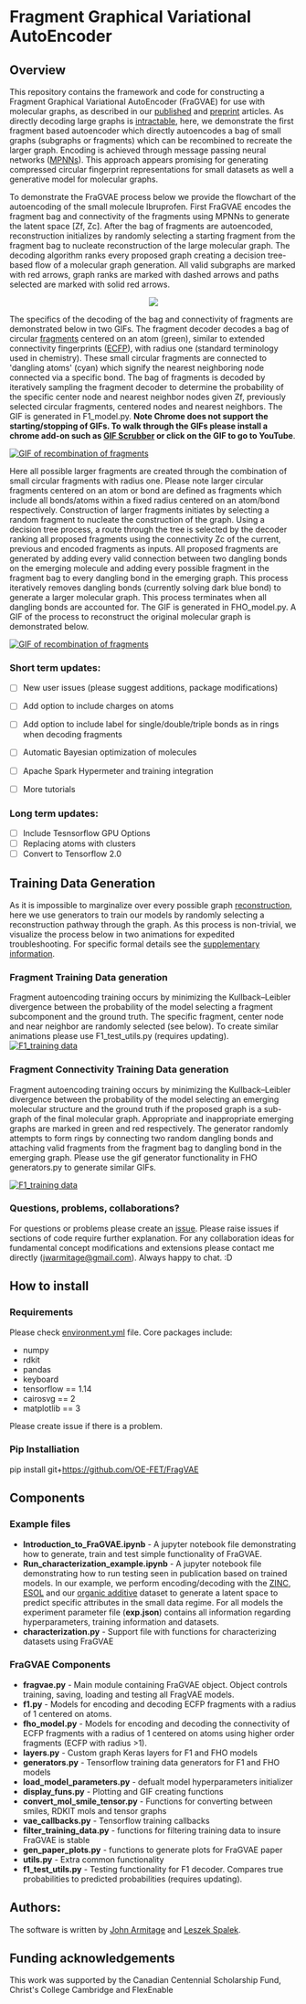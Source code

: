 # Fragment Graphical Variational AutoEncoder
## Overview

This repository contains the framework and code for constructing a Fragment Graphical Variational AutoEncoder (FraGVAE) for use with molecular graphs, as described in our [published]() and [preprint]() articles. As directly decoding large graphs is [intractable](https://arxiv.org/abs/1802.03480), here, we demonstrate the first fragment based autoencoder which directly autoencodes a bag of small graphs (subgraphs or fragments) which can be recombined to recreate the larger graph. Encoding is achieved through message passing neural networks ([MPNNs](https://arxiv.org/abs/1704.01212)). This approach appears promising for generating compressed circular fingerprint representations for small datasets as well a generative model for molecular graphs.

To demonstrate the FraGVAE process below we provide the flowchart of the autoencoding of the small molecule Ibruprofen. First FraGVAE encodes the fragment bag and connectivity of the fragments using MPNNs to generate the latent space [Zf, Zc]. After the bag of fragments are autoencoded, reconstruction initializes by randomly selecting a starting fragment from the fragment bag to nucleate reconstruction of the large molecular graph. The decoding algorithm ranks every proposed graph creating a decision tree-based flow of a molecular graph generation. All valid subgraphs are marked with red arrows, graph ranks are marked with dashed arrows and paths selected are marked with solid red arrows.

<p align="center">
    <img width="" height="" src="https://github.com/OE-FET/FraGVAE/blob/master/imgs_gifs/FraGVAE_flowchart_Ibuprofen.png">
</p>

The specifics of the decoding of the bag and connectivity of fragments are demonstrated below in two GIFs. The fragment decoder decodes a bag of circular [fragments](https://github.com/OE-FET/FraGVAE/blob/master/imgs_gifs/ECFP_example.png) centered on an atom (green), similar to extended connectivity fingerprints ([ECFP](https://pubs.acs.org/doi/pdf/10.1021/ci100050t)), with radius one (standard terminology used in chemistry). These small circular fragments are connected to 'dangling atoms' (cyan) which signify the nearest neighboring node connected via a specific bond. The bag of fragments is decoded by iteratively sampling the fragment decoder to determine the probability of the specific center node and nearest neighbor nodes given Zf, previously selected circular fragments, centered nodes and nearest neighbors. The GIF is generated in F1_model.py. **Note Chrome does not support the starting/stopping of GIFs. To walk through the GIFs please install a chrome add-on such as [GIF Scrubber](https://chrome.google.com/webstore/detail/gif-scrubber/gbdacbnhlfdlllckelpdkgeklfjfgcmp?hl=en) or click on the GIF to go to YouTube**.

[![GIF of recombination of fragments](https://github.com/OE-FET/FraGVAE/blob/master/imgs_gifs/Ibuprofen_F1.gif)](https://www.youtube.com/watch?v=fiykijkK9ls)

Here all possible larger fragments are created through the combination of small circular fragments with radius one. Please note larger circular fragments centered on an atom or bond are defined as fragments which include all bonds/atoms within a fixed radius centered on an atom/bond respectively. Construction of larger fragments initiates by selecting a random fragment to nucleate the construction of the graph. Using a decision tree process, a route through the tree is selected by the decoder ranking all proposed fragments using the connectivity Zc of the current, previous and encoded fragments as inputs. All proposed fragments are generated by adding every valid connection between two dangling bonds on the emerging molecule and adding every possible fragment in the fragment bag to every dangling bond in the emerging graph. This process iteratively removes dangling bonds (currently solving dark blue bond) to generate a larger molecular graph. This process terminates when all dangling bonds are accounted for. The GIF is generated in FHO_model.py. A GIF of the process to reconstruct the original molecular graph is demonstrated below.

[![GIF of recombination of fragments](https://github.com/OE-FET/FraGVAE/blob/master/imgs_gifs/Ibuprofen_FHO.gif)](https://www.youtube.com/watch?v=b-27VvGA6R8)


### Short term updates:
- [ ] New user issues (please suggest additions, package modifications)
- [ ] Add option to include charges on atoms
- [ ] Add option to include label for single/double/triple bonds as in rings when decoding fragments
- [ ] Automatic Bayesian optimization of molecules
- [ ] Apache Spark Hypermeter and training integration
- [ ] More tutorials


### Long term updates:
- [ ] Include Tesnsorflow GPU Options
- [ ] Replacing atoms with clusters
- [ ] Convert to Tensorflow 2.0

## Training Data Generation

As it is impossible to marginalize over every possible graph [reconstruction](https://arxiv.org/abs/1805.09076), here we use generators to train our models by randomly selecting a reconstruction pathway through the graph. As this process is non-trivial, we visualize the process below in two animations for expedited troubleshooting. For specific formal details see the [supplementary information]().


### Fragment Training Data generation

Fragment autoencoding training occurs by minimizing the Kullback–Leibler divergence between the probability of the model selecting a fragment subcomponent and the ground truth. The specific fragment, center node and near neighbor are randomly selected (see below). To create similar animations please use F1_test_utils.py (requires updating). 
[![F1_training data](https://github.com/OE-FET/FraGVAE/blob/master/imgs_gifs/F1_test_utils_gif_02.gif)](https://www.youtube.com/watch?v=ywRup_eu__I)

### Fragment Connectivity Training Data generation

Fragment autoencoding training occurs by minimizing the Kullback–Leibler divergence between the probability of the model selecting an emerging molecular structure and the ground truth if the proposed graph is a sub-graph of the final molecular graph. Appropriate and inappropriate emerging graphs are marked in green and red respectively. The generator randomly attempts to form rings by connecting two random dangling bonds and attaching valid fragments from the fragment bag to dangling bond in the emerging graph. Please use the gif generator functionality in FHO generators.py to generate similar GIFs.

[![F1_training data](https://github.com/OE-FET/FraGVAE/blob/master/imgs_gifs/FHO_generator_gif01.gif)](https://www.youtube.com/watch?v=wFQ_lzSpu6Y)

### Questions, problems, collaborations?
For questions or problems please create an [issue](https://github.com/OE-FET/FraGVAE/issues). Please raise issues if sections of code require further explanation. For any collaboration ideas for fundamental concept modifications and extensions please contact me directly (jwarmitage@gmail.com). Always happy to chat. :D

## How to install
### Requirements
Please check [environment.yml](https://github.com/OE-FET/FraGVAE/blob/master/environment.yml) file. Core packages include:
- numpy
- rdkit
- pandas
- keyboard
- tensorflow == 1.14
- cairosvg == 2
- matplotlib == 3

Please create issue if there is a problem.

### Pip Installiation

pip install git+https://github.com/OE-FET/FragVAE

## Components

### Example files
- **Introduction_to_FraGVAE.ipynb** - A jupyter notebook file demonstrating how to generate, train and test simple functionality of FraGVAE.
- **Run_characterization_example.ipynb** - A jupyter notebook file demonstrating how to run testing seen in publication based on trained models. In our example, we perform encoding/decoding with the [ZINC](https://github.com/OE-FET/FraGVAE/tree/master/models/experiment000001), [ESOL](https://github.com/OE-FET/FraGVAE/tree/master/models/experiment000002) and our [organic additive](https://github.com/OE-FET/FraGVAE/tree/master/models/experiment000004) dataset to generate a latent space to predict specific attributes in the small data regime. For all models the experiment parameter file (**exp.json**) contains all information regarding hyperparameters, training information and datasets.
- **characterization.py** - Support file with functions for characterizing datasets using FraGVAE

### FraGVAE Components
- **fragvae.py** - Main module containing FraGVAE object. Object controls training, saving, loading and testing all FragVAE models.
- **f1.py** -  Models for encoding and decoding ECFP fragments with a radius of 1 centered on atoms.
- **fho_model.py** - Models for encoding and decoding the connectivity of ECFP fragments with a radius of 1 centered on atoms using higher order fragments (ECFP with radius >1).
- **layers.py** - Custom graph Keras layers for F1 and FHO models
- **generators.py** - Tensorflow training data generators for F1 and FHO models
- **load_model_parameters.py** - defualt model hyperparameters initializer
- **display_funs.py** - Plotting and GIF creating functions
- **convert_mol_smile_tensor.py** - Functions for converting between smiles, RDKIT mols and tensor graphs
- **vae_callbacks.py** - Tensorflow training callbacks
- **filter_training_data.py** - functions for filtering training data to insure FraGVAE is stable
- **gen_paper_plots.py** - functions to generate plots for FraGVAE paper
- **utils.py** - Extra common functionality
- **f1_test_utils.py** - Testing functionality for F1 decoder. Compares true probabilities to predicted probabilities (requires updating).

## Authors:
The software is written by [John Armitage](https://github.com/jwarmitage) and [Leszek Spalek](https://github.com/LeszkoS). 

## Funding acknowledgements

This work was supported by the Canadian Centennial Scholarship Fund, Christ's College Cambridge and FlexEnable
